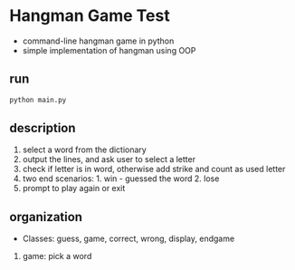# Hangman Game Test
* command-line  hangman game in python
* simple implementation of hangman using OOP

## run
```python
python main.py
```

## description
1. select a word from the dictionary
2. output the lines, and ask user to select a letter
3. check if letter is in word, otherwise add strike and count as used letter
4. two end scenarios: 1. win - guessed the word 2. lose
5. prompt to play again or exit

## organization
* Classes: guess, game, correct, wrong, display, endgame

1. game: pick a word
